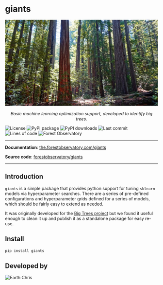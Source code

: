 # giants

<img src="img/redwoods.jpg" alt="giant forests"/>

<p align="center">
  <em>Basic machine learning optimization support, developed to identify big trees.</em>
</p>

![License](https://img.shields.io/github/license/forestobservatory/giants)
![PyPI package](https://img.shields.io/pypi/v/giants)
![PyPI downloads](https://img.shields.io/pypi/dm/giants)
![Last commit](https://img.shields.io/github/last-commit/earth-chris/giants)
![Lines of code](https://img.shields.io/tokei/lines/github/earth-chris/giants)
![Forest Observatory](https://img.shields.io/twitter/follow/forestobs)

---

**Documentation**: [the.forestobservatory.com/giants](https://the.forestobservatory.com/giants)

**Source code**: [forestobservatory/giants](https://github.com/forestobservatory/giants)

---

## Introduction

`giants` is a simple package that provides python support for tuning `sklearn` models via hyperparameter searches. There are a series of pre-defined configurations and hyperparameter grids defined for a series of models, which should be fairly easy to extend as needed.

It was originally developed for the [Big Trees project](https://github.com/forestobservatory/cfo-big-trees) but we found it useful enough to clean it up and publish it as a standalone package for easy re-use.

## Install

```bash
pip install giants
```

## Developed by

![Earth Chris](https://img.shields.io/twitter/follow/earth_chris)
